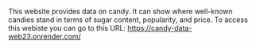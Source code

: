 This website provides data on candy. It can show where well-known candies stand in terms
of sugar content, popularity, and price.
To access this webiste you can go to this URL: https://candy-data-web23.onrender.com/

